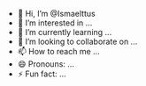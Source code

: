 - 👋 Hi, I’m @Ismaelttus
- 👀 I’m interested in ...
- 🌱 I’m currently learning ...
- 💞️ I’m looking to collaborate on ...
- 📫 How to reach me ...
- 😄 Pronouns: ...
- ⚡ Fun fact: ...

<!---
Ismaelttus/Ismaelttus is a ✨ special ✨ repository because its `README.md` (this file) appears on your GitHub profile.
You can click the Preview link to take a look at your changes.
--->
